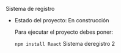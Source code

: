 <hi>Sistema de registro </h1>

- Estado del proyecto: En construcción

  Para ejecutar el proyecto debes poner:

  ```npm install React```
  Sistema deregistro 2
